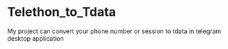 # Telethon_to_Tdata
My project can convert your phone number or session to tdata in telegram desktop application
